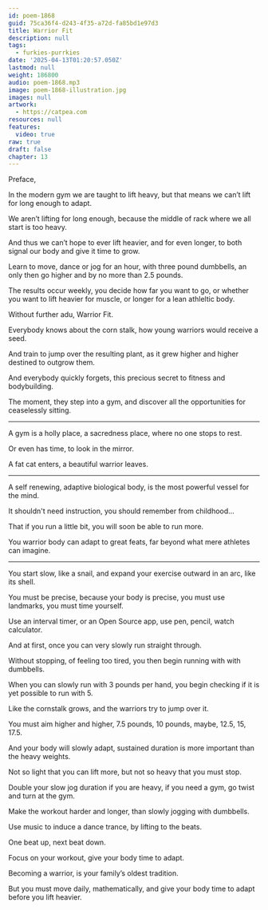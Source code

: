 ```yaml
---
id: poem-1868
guid: 75ca36f4-d243-4f35-a72d-fa85bd1e97d3
title: Warrior Fit
description: null
tags:
  - furkies-purrkies
date: '2025-04-13T01:20:57.050Z'
lastmod: null
weight: 186800
audio: poem-1868.mp3
image: poem-1868-illustration.jpg
images: null
artwork:
  - https://catpea.com
resources: null
features:
  video: true
raw: true
draft: false
chapter: 13
---
```


Preface,

In the modern gym we are taught to lift heavy,
but that means we can’t lift for long enough to adapt.

We aren’t lifting for long enough,
because the middle of rack where we all start is too heavy.

And thus we can’t hope to ever lift heavier, and for even longer,
to both signal our body and give it time to grow.

Learn to move, dance or jog for an hour, with three pound dumbbells,
an only then go higher and by no more than 2.5 pounds.

The results occur weekly, you decide how far you want to go,
or whether you want to lift heavier for muscle, or longer for a lean athleltic body.

Without further adu,
Warrior Fit.

Everybody knows about the corn stalk,
how young warriors would receive a seed.

And train to jump over the resulting plant,
as it grew higher and higher destined to outgrow them.

And everybody quickly forgets,
this precious secret to fitness and bodybuilding.

The moment, they step into a gym,
and discover all the opportunities for ceaselessly sitting.

---

A gym is a holly place, a sacredness place,
where no one stops to rest.

Or even has time,
to look in the mirror.

A fat cat enters,
a beautiful warrior leaves.

---

A self renewing, adaptive biological body,
is the most powerful vessel for the mind.

It shouldn't need instruction,
you should remember from childhood…

That if you run a little bit,
you will soon be able to run more.

You warrior body can adapt to great feats,
far beyond what mere athletes can imagine.

---

You start slow, like a snail,
and expand your exercise outward in an arc, like its shell.

You must be precise, because your body is precise,
you must use landmarks, you must time yourself.

Use an interval timer, or an Open Source app,
use pen, pencil, watch calculator.

And at first,
once you can very slowly run straight through.

Without stopping, of feeling too tired,
you then begin running with with dumbbells.

When you can slowly run with 3 pounds per hand,
you begin checking if it is yet possible to run with 5.

Like the cornstalk grows,
and the warriors try to jump over it.

You must aim higher and higher,
7.5 pounds, 10 pounds, maybe, 12.5, 15, 17.5.

And your body will slowly adapt,
sustained duration is more important than the heavy weights.

Not so light that you can lift more,
but not so heavy that you must stop.

Double your slow jog duration if you are heavy,
if you need a gym, go twist and turn at the gym.

Make the workout harder and longer,
than slowly jogging with dumbbells.

Use music to induce a dance trance,
by lifting to the beats.

One beat up,
next beat down.

Focus on your workout,
give your body time to adapt.

Becoming a warrior,
is your family’s oldest tradition.

But you must move daily, mathematically,
and give your body time to adapt before you lift heavier.
